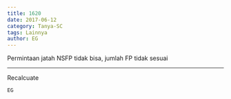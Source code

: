 ```yaml
---
title: 1620
date: 2017-06-12
category: Tanya-SC
tags: Lainnya
author: EG
---
```


Permintaan jatah NSFP tidak bisa, jumlah FP tidak sesuai

---

Recalcuate

`EG`
